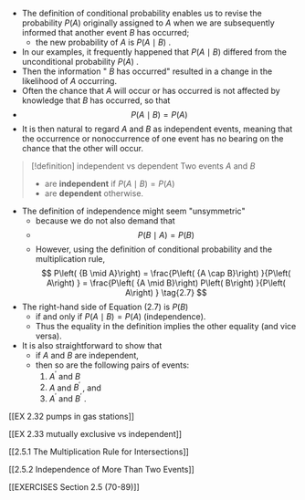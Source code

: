 - The definition of conditional probability enables us to revise the probability $P\left( A\right)$ originally assigned to $A$ when we are subsequently informed that another event $B$ has occurred; 
	- the new probability of $A$ is $P\left( {A \mid B}\right)$ . 
- In our examples, it frequently happened that $P\left( {A \mid B}\right)$ differed from the unconditional probability $P\left( A\right)$ . 
- Then the information " $B$ has occurred" resulted in a change in the likelihood of $A$ occurring. 
- Often the chance that $A$ will occur or has occurred is not affected by knowledge that $B$ has occurred, so that 
- $$P\left( {A \mid B}\right) = P\left( A\right)$$
- It is then natural to regard $A$ and $B$ as independent events, meaning that the occurrence or nonoccurrence of one event has no bearing on the chance that the other will occur.

> [!definition] independent vs dependent
> Two events $A$ and $B$ 
> - are **independent** if $P\left( {A \mid B}\right) = P\left( A\right)$ 
> - are **dependent** otherwise.

- The definition of independence might seem "unsymmetric" 
	- because we do not also demand that 
	- $$P\left( {B \mid A}\right) = P\left( B\right)$$
	- However, using the definition of conditional probability and the multiplication rule,
$$
P\left( {B \mid A}\right) = \frac{P\left( {A \cap B}\right) }{P\left( A\right) } = \frac{P\left( {A \mid B}\right) P\left( B\right) }{P\left( A\right) } \tag{2.7}
$$
- The right-hand side of Equation (2.7) is $P\left( B\right)$ 
	- if and only if $P\left( {A \mid B}\right) = P\left( A\right)$ (independence). 
	- Thus the equality in the definition implies the other equality (and vice versa). 
- It is also straightforward to show that 
	- if $A$ and $B$ are independent, 
	- then so are the following pairs of events: 
		1. ${A}^{\prime }$ and $B$
		2. $A$ and ${B}^{\prime }$ , and 
		3. ${A}^{\prime }$ and ${B}^{\prime }$ .

[[EX 2.32 pumps in gas stations]]

[[EX 2.33 mutually exclusive vs independent]]

[[2.5.1 The Multiplication Rule for Intersections]]

[[2.5.2 Independence of More Than Two Events]]

[[EXERCISES Section 2.5 (70-89)]]
